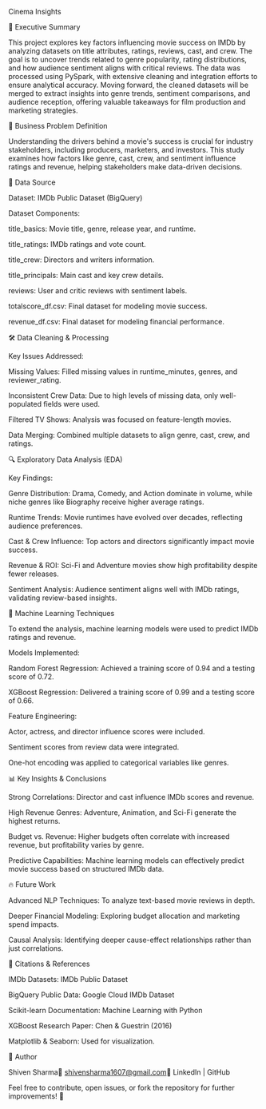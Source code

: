 Cinema Insights

📌 Executive Summary

This project explores key factors influencing movie success on IMDb by analyzing datasets on title attributes, ratings, reviews, cast, and crew. The goal is to uncover trends related to genre popularity, rating distributions, and how audience sentiment aligns with critical reviews. The data was processed using PySpark, with extensive cleaning and integration efforts to ensure analytical accuracy. Moving forward, the cleaned datasets will be merged to extract insights into genre trends, sentiment comparisons, and audience reception, offering valuable takeaways for film production and marketing strategies.

🎯 Business Problem Definition

Understanding the drivers behind a movie's success is crucial for industry stakeholders, including producers, marketers, and investors. This study examines how factors like genre, cast, crew, and sentiment influence ratings and revenue, helping stakeholders make data-driven decisions.

📂 Data Source

Dataset: IMDb Public Dataset (BigQuery)

Dataset Components:

title_basics: Movie title, genre, release year, and runtime.

title_ratings: IMDb ratings and vote count.

title_crew: Directors and writers information.

title_principals: Main cast and key crew details.

reviews: User and critic reviews with sentiment labels.

totalscore_df.csv: Final dataset for modeling movie success.

revenue_df.csv: Final dataset for modeling financial performance.

🛠️ Data Cleaning & Processing

Key Issues Addressed:

Missing Values: Filled missing values in runtime_minutes, genres, and reviewer_rating.

Inconsistent Crew Data: Due to high levels of missing data, only well-populated fields were used.

Filtered TV Shows: Analysis was focused on feature-length movies.

Data Merging: Combined multiple datasets to align genre, cast, crew, and ratings.

🔍 Exploratory Data Analysis (EDA)

Key Findings:

Genre Distribution: Drama, Comedy, and Action dominate in volume, while niche genres like Biography receive higher average ratings.

Runtime Trends: Movie runtimes have evolved over decades, reflecting audience preferences.

Cast & Crew Influence: Top actors and directors significantly impact movie success.

Revenue & ROI: Sci-Fi and Adventure movies show high profitability despite fewer releases.

Sentiment Analysis: Audience sentiment aligns well with IMDb ratings, validating review-based insights.

🤖 Machine Learning Techniques

To extend the analysis, machine learning models were used to predict IMDb ratings and revenue.

Models Implemented:

Random Forest Regression: Achieved a training score of 0.94 and a testing score of 0.72.

XGBoost Regression: Delivered a training score of 0.99 and a testing score of 0.66.

Feature Engineering:

Actor, actress, and director influence scores were included.

Sentiment scores from review data were integrated.

One-hot encoding was applied to categorical variables like genres.

📊 Key Insights & Conclusions

Strong Correlations: Director and cast influence IMDb scores and revenue.

High Revenue Genres: Adventure, Animation, and Sci-Fi generate the highest returns.

Budget vs. Revenue: Higher budgets often correlate with increased revenue, but profitability varies by genre.

Predictive Capabilities: Machine learning models can effectively predict movie success based on structured IMDb data.

🔥 Future Work

Advanced NLP Techniques: To analyze text-based movie reviews in depth.

Deeper Financial Modeling: Exploring budget allocation and marketing spend impacts.

Causal Analysis: Identifying deeper cause-effect relationships rather than just correlations.

📜 Citations & References

IMDb Datasets: IMDb Public Dataset

BigQuery Public Data: Google Cloud IMDb Dataset

Scikit-learn Documentation: Machine Learning with Python

XGBoost Research Paper: Chen & Guestrin (2016)

Matplotlib & Seaborn: Used for visualization.

👤 Author

Shiven Sharma📧 shivensharma1607@gmail.com🔗 LinkedIn | GitHub

Feel free to contribute, open issues, or fork the repository for further improvements! 🚀
